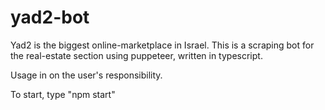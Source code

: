 # yad2-bot

Yad2 is the biggest online-marketplace in Israel.
This is a scraping bot for the real-estate section using puppeteer, written in typescript.

Usage in on the user's responsibility.

To start, type "npm start"
